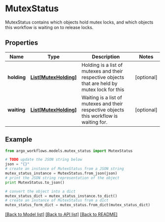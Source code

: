 # MutexStatus

MutexStatus contains which objects hold  mutex locks, and which objects this workflow is waiting on to release locks.

## Properties

Name | Type | Description | Notes
------------ | ------------- | ------------- | -------------
**holding** | [**List[MutexHolding]**](MutexHolding.md) | Holding is a list of mutexes and their respective objects that are held by mutex lock for this  | [optional] 
**waiting** | [**List[MutexHolding]**](MutexHolding.md) | Waiting is a list of mutexes and their respective objects this workflow is waiting for. | [optional] 

## Example

```python
from argo_workflows.models.mutex_status import MutexStatus

# TODO update the JSON string below
json = "{}"
# create an instance of MutexStatus from a JSON string
mutex_status_instance = MutexStatus.from_json(json)
# print the JSON string representation of the object
print MutexStatus.to_json()

# convert the object into a dict
mutex_status_dict = mutex_status_instance.to_dict()
# create an instance of MutexStatus from a dict
mutex_status_form_dict = mutex_status.from_dict(mutex_status_dict)
```
[[Back to Model list]](../README.md#documentation-for-models) [[Back to API list]](../README.md#documentation-for-api-endpoints) [[Back to README]](../README.md)


